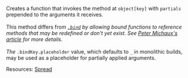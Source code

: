 Creates a function that invokes the method at <code>object[key]</code> with <code>partials</code> prepended to the arguments it receives.<br><br>This method differs from <a href="#bind"><code>_.bind</code></a> by allowing bound functions to reference methods that may be redefined or don't yet exist. See <a href="http://peter.michaux.ca/articles/lazy-function-definition-pattern">Peter Michaux's article</a> for more details.<br><br>The <code>_.bindKey.placeholder</code> value, which defaults to <code>\_</code> in monolithic builds, may be used as a placeholder for partially applied arguments.

Resources: [Spread](https://mdn.io/spread_operator)
